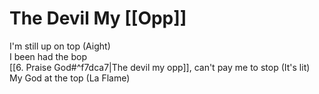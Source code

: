 # The Devil My [[Opp]]

I'm still up on top (Aight)  
I been had the bop  
[[6. Praise God#^f7dca7|The devil my opp]], can't pay me to stop (It's lit)  
My God at the top (La Flame)
